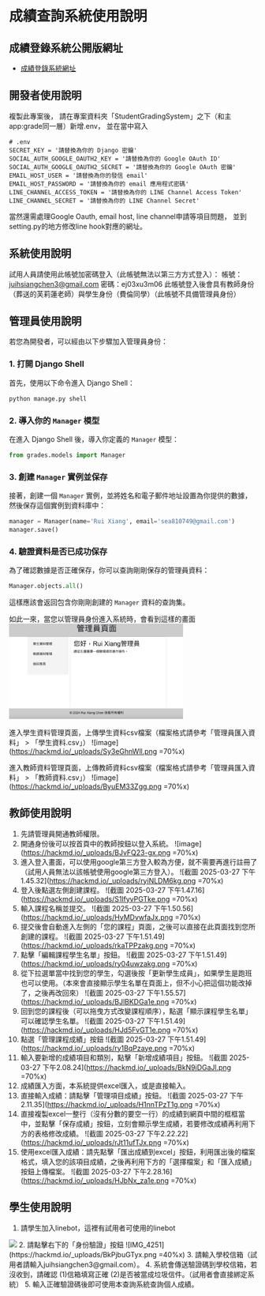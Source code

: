 # 成績查詢系統使用說明
## 成績登錄系統公開版網址
* [成績登錄系統網址](https://samplescores.blesstw.com)
## 開發者使用說明
複製此專案後，
請在專案資料夾「StudentGradingSystem」之下（和主app:grade同一層）新增.env，
並在當中寫入
```
# .env
SECRET_KEY = '請替換為你的 Django 密鑰'
SOCIAL_AUTH_GOOGLE_OAUTH2_KEY = '請替換為你的 Google OAuth ID'
SOCIAL_AUTH_GOOGLE_OAUTH2_SECRET = '請替換為你的 Google OAuth 密鑰'
EMAIL_HOST_USER = '請替換為你的發信 email'
EMAIL_HOST_PASSWORD = '請替換為你的 email 應用程式密碼'
LINE_CHANNEL_ACCESS_TOKEN = '請替換為你的 LINE Channel Access Token'
LINE_CHANNEL_SECRET = '請替換為你的 LINE Channel Secret'
```
當然還需處理Google Oauth, email host, line channel申請等項目問題，
並到setting.py的地方修改line hook對應的網址。


## 系統使用說明
試用人員請使用此帳號加密碼登入（此帳號無法以第三方方式登入）：
帳號：juihsiangchen3@gmail.com
密碼：ej03xu3m06
此帳號登入後會具有教師身份（葬送的芙莉蓮老師）與學生身份（費倫同學）（此帳號不具備管理員身份）
## 管理員使用說明
若您為開發者，可以經由以下步驟加入管理員身份：
### 1. 打開 Django Shell

首先，使用以下命令進入 Django Shell：

```bash
python manage.py shell
```

### 2. 導入你的 `Manager` 模型

在進入 Django Shell 後，導入你定義的 `Manager` 模型：

```python
from grades.models import Manager
```

### 3. 創建 `Manager` 實例並保存

接著，創建一個 `Manager` 實例，並將姓名和電子郵件地址設置為你提供的數據，然後保存這個實例到資料庫中：

```python
manager = Manager(name='Rui Xiang', email='sea810749@gmail.com')
manager.save()
```

### 4. 驗證資料是否已成功保存

為了確認數據是否正確保存，你可以查詢剛剛保存的管理員資料：

```python
Manager.objects.all()
```

這樣應該會返回包含你剛剛創建的 `Manager` 資料的查詢集。

如此一來，當您以管理員身份進入系統時，會看到這樣的畫面
<img src="github_images/p1.png" width="70%">



進入學生資料管理頁面，上傳學生資料csv檔案（檔案格式請參考「管理員匯入資料」 > 「學生資料.csv」）
![image](https://hackmd.io/_uploads/Sy3eGhnWll.png
 =70%x)
 
進入教師資料管理頁面，上傳教師資料csv檔案（檔案格式請參考「管理員匯入資料」 > 「教師資料.csv」）
![image](https://hackmd.io/_uploads/ByuEM33Zgg.png =70%x)





## 教師使用說明
1. 先請管理員開通教師權限。
2. 開通身份後可以按首頁中的教師按鈕以登入系統。
![image](https://hackmd.io/_uploads/BJvFQ23-gx.png =70%x)
3. 進入登入畫面，可以使用google第三方登入較為方便，就不需要再進行註冊了（試用人員無法以該帳號使用google第三方登入）。
![截圖 2025-03-27 下午1.45.32](https://hackmd.io/_uploads/ryiNLDM6kg.png =70%x)
4. 登入後點選左側創建課程。
![截圖 2025-03-27 下午1.47.16](https://hackmd.io/_uploads/S1lfyvPGTke.png =70%x)
5. 輸入課程名稱並提交。
![截圖 2025-03-27 下午1.50.56](https://hackmd.io/_uploads/HyMDvwfaJx.png =70%x)
6. 提交後會自動進入左側的「您的課程」頁面，之後可以直接在此頁面找到您所創建的課程。
![截圖 2025-03-27 下午1.51.49](https://hackmd.io/_uploads/rkaTPPzakg.png =70%x)
7. 點擊「編輯課程學生名單」按鈕。
![截圖 2025-03-27 下午1.51.49](https://hackmd.io/_uploads/ry04uwzakg.png =70%x)
8. 從下拉選單當中找到您的學生，勾選後按「更新學生成員」，如果學生是跑班也可以使用。（本來會直接顯示學生名單在頁面上，但不小心把這個功能改掉了，之後再改回來）
![截圖 2025-03-27 下午1.55.57](https://hackmd.io/_uploads/BJlBKDGa1e.png =70%x)
9. 回到您的課程後（可以拖曳方式改變課程順序），點選「顯示課程學生名單」可以確認學生名單。
![截圖 2025-03-27 下午1.51.49](https://hackmd.io/_uploads/HJd5FvGT1e.png =70%x)
10. 點選「管理課程成績」按鈕
![截圖 2025-03-27 下午1.51.49](https://hackmd.io/_uploads/ry1BqPzaye.png =70%x)
11. 輸入要新增的成績項目和類別，點擊「新增成績項目」按鈕。
![截圖 2025-03-27 下午2.08.24](https://hackmd.io/_uploads/BkN9iDGaJl.png =70%x)
12. 成績匯入方面，本系統提供excel匯入，或是直接輸入。
13. 直接輸入成績：請點擊「管理項目成績」按鈕。
![截圖 2025-03-27 下午2.11.35](https://hackmd.io/_uploads/H1nnTPzT1g.png =70%x)
14. 直接複製excel一整行（沒有分數的要空一行）的成績到網頁中間的框框當中，並點擊「保存成績」按鈕，立刻會顯示學生成績，若要修改成績再利用下方的表格修改成績。
![截圖 2025-03-27 下午2.22.22](https://hackmd.io/_uploads/rJt11ufTJx.png =70%x)
15. 使用excel匯入成績：請先點擊「匯出成績到excel」按鈕，利用匯出後的檔案格式，填入您的該項目成績，之後再利用下方的「選擇檔案」和「匯入成績」按鈕上傳檔案。
![截圖 2025-03-27 下午2.28.16](https://hackmd.io/_uploads/HJbNx_za1e.png =70%x)

## 學生使用說明
1. 請學生加入linebot，這裡有試用者可使用的linebot
<img src="https://qr-official.line.me/gs/M_653lxgat_GW.png?oat_content=qr" width="50%">
2. 請點擊右下的「身份驗證」按鈕
![IMG_4251](https://hackmd.io/_uploads/BkPjbuGTyx.png =40%x)
3. 請輸入學校信箱（試用者請輸入juihsiangchen3@gmail.com）。
4. 系統會傳送驗證碼到學校信箱，若沒收到，請確認
(1)信箱填寫正確
(2)是否被當成垃圾信件。（試用者會直接綁定系統）
5. 輸入正確驗證碼後即可使用本查詢系統查詢個人成績。





